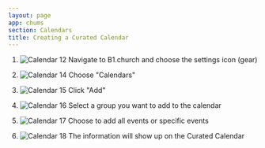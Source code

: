 ```yaml
---
layout: page
app: chums
section: Calendars
title: Creating a Curated Calendar
---
```


1. ![Calendar 12](https://github.com/ChurchApps/ChurchAppsSupport/assets/127863068/53bf67fb-4070-4e47-a0a5-c62ec8aab1a9)
   Navigate to B1.church and choose the settings icon (gear)

2. ![Calendar 14](https://github.com/ChurchApps/ChurchAppsSupport/assets/127863068/88d0aa34-149e-4aca-aea1-d702568a692f)
   Choose "Calendars"

3. ![Calendar 15](https://github.com/ChurchApps/ChurchAppsSupport/assets/127863068/f0737a39-07c5-468c-b366-aa12ec2ab2d8)
   Click "Add"

4. ![Calendar 16](https://github.com/ChurchApps/ChurchAppsSupport/assets/127863068/ae37d9e3-30c0-4aa6-8972-0afd384918c4)
   Select a group you want to add to the calendar

5. ![Calendar 17](https://github.com/ChurchApps/ChurchAppsSupport/assets/127863068/e364bff9-1776-42d3-8b87-9ca2a0a13422)
   Choose to add all events or specific events

6. ![Calendar 18](https://github.com/ChurchApps/ChurchAppsSupport/assets/127863068/ab030907-60b8-4cfc-bd77-eb3a62741715)
   The information will show up on the Curated Calendar
